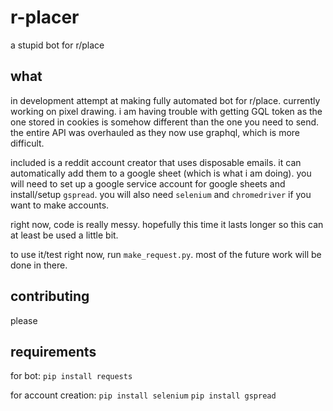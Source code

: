 # r-placer
a stupid bot for r/place

## what
in development attempt at making fully automated bot for r/place. currently working on pixel drawing. i am having trouble with getting GQL token as the one stored in cookies is somehow different than the one you need to send. the entire API was overhauled as they now use graphql, which is more difficult.

included is a reddit account creator that uses disposable emails. it can automatically add them to a google sheet (which is what i am doing). you will need to set up a google service account for google sheets and install/setup `gspread`. you will also need `selenium` and `chromedriver` if you want to make accounts.

right now, code is really messy. hopefully this time it lasts longer so this can at least be used a little bit.

to use it/test right now, run `make_request.py`. most of the future work will be done in there.
## contributing
please

## requirements
for bot:
`pip install requests`

for account creation:
`pip install selenium`
`pip install gspread`
